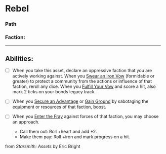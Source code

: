 # Rebel
### Path

### Faction:<hr>

## Abilities:


- [ ] When you take this asset, declare an oppressive faction that you are actively working against. When you [Swear an Iron Vow](Moves/Quest/Swear_an_Iron_Vow) (formidable or greater) to protect a community from the actions or influence of that faction, reroll any dice. When you [Fulfill Your Vow](Moves/Quest/Fulfill_Your_Vow) and score a hit, also mark 2 ticks on your bonds legacy track.

- [ ] When you [Secure an Advantage](Moves/Adventure/Secure_an_Advantage) or [Gain Ground](Moves/Combat/Gain_Ground) by sabotaging the equipment or resources of that faction, boost.

- [ ] When you [Enter the Fray](Moves/Combat/Enter_the_Fray) against forces of that faction, you may choose an approach.
     * Call them out: Roll +heart and add +2.
     * Make them pay: Roll +iron and mark progress on a hit.



from *Starsmith: Assets* by Eric Bright